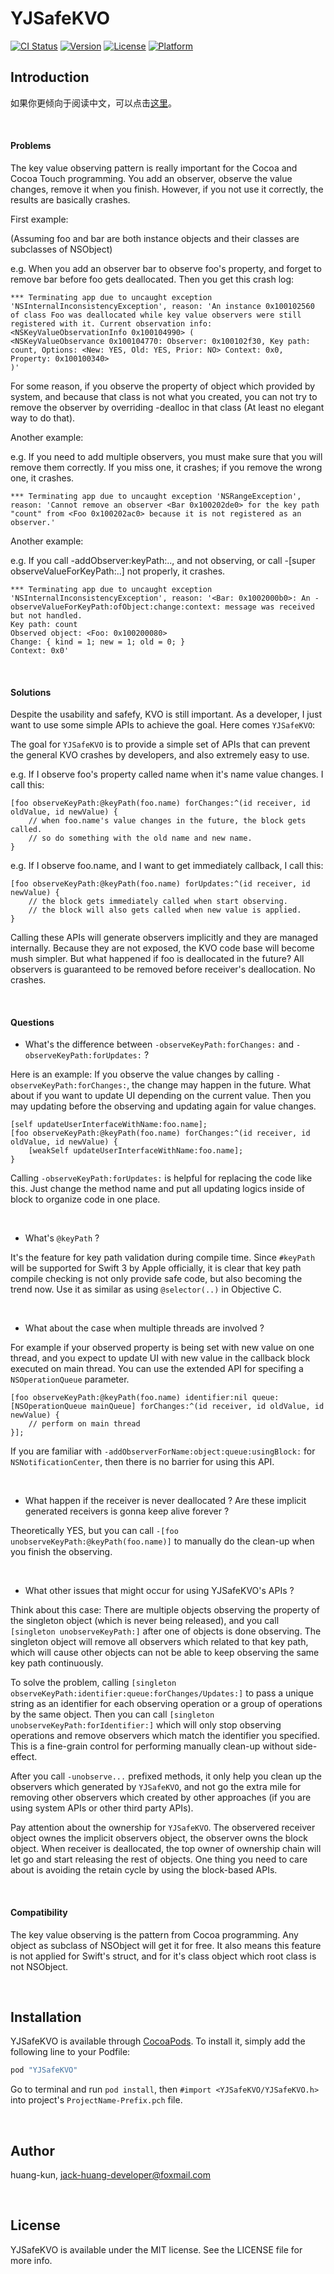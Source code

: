 # YJSafeKVO

[![CI Status](http://img.shields.io/travis/huang-kun/YJSafeKVO.svg?style=flat)](https://travis-ci.org/huang-kun/YJSafeKVO)
[![Version](https://img.shields.io/cocoapods/v/YJSafeKVO.svg?style=flat)](http://cocoapods.org/pods/YJSafeKVO)
[![License](https://img.shields.io/cocoapods/l/YJSafeKVO.svg?style=flat)](http://cocoapods.org/pods/YJSafeKVO)
[![Platform](https://img.shields.io/cocoapods/p/YJSafeKVO.svg?style=flat)](http://cocoapods.org/pods/YJSafeKVO)

## Introduction

如果你更倾向于阅读中文，可以点击[这里](https://github.com/huang-kun/YJSafeKVO/blob/master/README_CH.md)。

<br>

#### Problems

The key value observing pattern is really important for the Cocoa and Cocoa Touch programming. You add an observer, observe the value changes, remove it when you finish. However, if you not use it correctly, the results are basically crashes.

First example: 

(Assuming foo and bar are both instance objects and their classes are subclasses of NSObject)

e.g. When you add an observer bar to observe foo's property, and forget to remove bar before foo gets deallocated. Then you get this crash log:

```
*** Terminating app due to uncaught exception 'NSInternalInconsistencyException', reason: 'An instance 0x100102560 of class Foo was deallocated while key value observers were still registered with it. Current observation info: <NSKeyValueObservationInfo 0x100104990> (
<NSKeyValueObservance 0x100104770: Observer: 0x100102f30, Key path: count, Options: <New: YES, Old: YES, Prior: NO> Context: 0x0, Property: 0x100100340>
)'
```

For some reason, if you observe the property of object which provided by system, and because that class is not what you created, you can not try to remove the observer by overriding -dealloc in that class (At least no elegant way to do that). 

Another example:

e.g. If you need to add multiple observers, you must make sure that you will remove them correctly. If you miss one, it crashes; if you remove the wrong one, it crashes.

```
*** Terminating app due to uncaught exception 'NSRangeException', reason: 'Cannot remove an observer <Bar 0x100202de0> for the key path "count" from <Foo 0x100202ac0> because it is not registered as an observer.'
```

Another example:

e.g. If you call -addObserver:keyPath:.., and not observing, or call -[super observeValueForKeyPath:..] not properly, it crashes.

```
*** Terminating app due to uncaught exception 'NSInternalInconsistencyException', reason: '<Bar: 0x1002000b0>: An -observeValueForKeyPath:ofObject:change:context: message was received but not handled.
Key path: count
Observed object: <Foo: 0x100200080>
Change: { kind = 1; new = 1; old = 0; }
Context: 0x0'
```

<br>

#### Solutions

Despite the usability and safefy, KVO is still important. As a developer, I just want to use some simple APIs to achieve the goal. Here comes `YJSafeKVO`:

The goal for `YJSafeKVO` is to provide a simple set of APIs that can prevent the general KVO crashes by developers, and also extremely easy to use.

e.g. If I observe foo's property called name when it's name value changes. I call this:

```
[foo observeKeyPath:@keyPath(foo.name) forChanges:^(id receiver, id oldValue, id newValue) {
    // when foo.name's value changes in the future, the block gets called.
    // so do something with the old name and new name.
}
```

e.g. If I observe foo.name, and I want to get immediately callback, I call this:

```
[foo observeKeyPath:@keyPath(foo.name) forUpdates:^(id receiver, id newValue) {
    // the block gets immediately called when start observing.
    // the block will also gets called when new value is applied.
}
```

Calling these APIs will generate observers implicitly and they are managed internally. Because they are not exposed, the KVO code base will become mush simpler. But what happened if foo is deallocated in the future? All observers is guaranteed to be removed before receiver's deallocation. No crashes.

<br>

#### Questions

* What's the difference between `-observeKeyPath:forChanges:` and `-observeKeyPath:forUpdates:` ?

Here is an example: If you observe the value changes by calling `-observeKeyPath:forChanges:`, the change may happen in the future. What about if you want to update UI depending on the current value. Then you may updating before the observing and updating again for value changes. 

```
[self updateUserInterfaceWithName:foo.name];
[foo observeKeyPath:@keyPath(foo.name) forChanges:^(id receiver, id oldValue, id newValue) {
    [weakSelf updateUserInterfaceWithName:foo.name]; 
}
```

Calling `-observeKeyPath:forUpdates:` is helpful for replacing the code like this. Just change the method name and put all updating logics inside of block to organize code in one place.

<br>

* What's `@keyPath` ?

It's the feature for key path validation during compile time. Since `#keyPath` will be supported for Swift 3 by Apple officially, it is clear that key path compile checking is not only provide safe code, but also becoming the trend now. Use it as similar as using `@selector(..)` in Objective C.

<br>

* What about the case when multiple threads are involved ?

For example if your observed property is being set with new value on one thread, and you expect to update UI with new value in the callback block executed on main thread. You can use the extended API for specifing a `NSOperationQueue` parameter.

```
[foo observeKeyPath:@keyPath(foo.name) identifier:nil queue:[NSOperationQueue mainQueue] forChanges:^(id receiver, id oldValue, id newValue) {
    // perform on main thread
}];
```

If you are familiar with `-addObserverForName:object:queue:usingBlock:` for `NSNotificationCenter`, then there is no barrier for using this API.

<br>

* What happen if the receiver is never deallocated ? Are these implicit generated receivers is gonna keep alive forever ?

Theoretically YES, but you can call `-[foo unobserveKeyPath:@keyPath(foo.name)]` to manually do the clean-up when you finish the observing. 

<br>

* What other issues that might occur for using YJSafeKVO's APIs ?

Think about this case: There are multiple objects observing the property of the singleton object (which is never being released), and you call `[singleton unobserveKeyPath:]` after one of objects is done observing. The singleton object will remove all observers which related to that key path, which will cause other objects can not be able to keep observing the same key path continuously.

To solve the problem, calling `[singleton observeKeyPath:identifier:queue:forChanges/Updates:]` to pass a unique string as an identifier for each observing operation or a group of operations by the same object. Then you can call `[singleton unobserveKeyPath:forIdentifier:]` which will only stop observing operations and remove observers which match the identifier you specified. This is a fine-grain control for performing manually clean-up without side-effect.

After you call `-unobserve...` prefixed methods, it only help you clean up the observers which generated by `YJSafeKVO`, and not go the extra mile for removing other observers which created by other approaches (if you are using system APIs or other third party APIs).

Pay attention about the ownership for `YJSafeKVO`. The observered receiver object ownes the implicit observers object, the observer owns the block object. When receiver is deallocated, the top owner of ownership chain will let go and start releasing the rest of objects. One thing you need to care about is avoiding the retain cycle by using the block-based APIs.

<br>

#### Compatibility

The key value observing is the pattern from Cocoa programming. Any object as subclass of NSObject will get it for free. It also means this feature is not applied for Swift's struct, and for it's class object which root class is not NSObject.

<br>

## Installation

YJSafeKVO is available through [CocoaPods](http://cocoapods.org). To install
it, simply add the following line to your Podfile:

```ruby
pod "YJSafeKVO"
```

Go to terminal and run `pod install`, then `#import <YJSafeKVO/YJSafeKVO.h>` into project's `ProjectName-Prefix.pch` file.

<br>

## Author

huang-kun, jack-huang-developer@foxmail.com

<br>

## License

YJSafeKVO is available under the MIT license. See the LICENSE file for more info.



